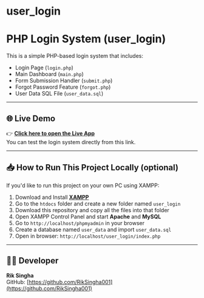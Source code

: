 # user_login

# PHP Login System (user_login)

This is a simple PHP-based login system that includes:

- Login Page (`login.php`)
- Main Dashboard (`main.php`)
- Form Submission Handler (`submit.php`)
- Forgot Password Feature (`forgot.php`)
- User Data SQL File (`user_data.sql`)

---

## 🌐 Live Demo

👉 **[Click here to open the Live App](https://rik-singha-userlogin.rf.gd)**  
You can test the login system directly from this link.

---

## 📥 How to Run This Project Locally (optional)

If you'd like to run this project on your own PC using XAMPP:

1. Download and Install **[XAMPP](https://www.apachefriends.org/index.html)**
2. Go to the `htdocs` folder and create a new folder named `user_login`
3. Download this repository and copy all the files into that folder
4. Open XAMPP Control Panel and start **Apache** and **MySQL**
5. Go to `http://localhost/phpmyadmin` in your browser
6. Create a database named `user_data` and import `user_data.sql`
7. Open in browser: `http://localhost/user_login/index.php`

---

## 🙋‍♂️ Developer

**Rik Singha**  
GitHub: [https://github.com/RikSingha001](https://github.com/RikSingha001)


